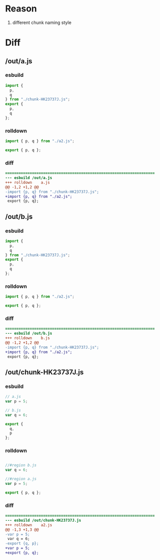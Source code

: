 # Reason
1. different chunk naming style
# Diff
## /out/a.js
### esbuild
```js
import {
  p,
  q
} from "./chunk-HK23737J.js";
export {
  p,
  q
};
```
### rolldown
```js
import { p, q } from "./a2.js";

export { p, q };
```
### diff
```diff
===================================================================
--- esbuild	/out/a.js
+++ rolldown	a.js
@@ -1,2 +1,2 @@
-import {p, q} from "./chunk-HK23737J.js";
+import {p, q} from "./a2.js";
 export {p, q};

```
## /out/b.js
### esbuild
```js
import {
  p,
  q
} from "./chunk-HK23737J.js";
export {
  p,
  q
};
```
### rolldown
```js
import { p, q } from "./a2.js";

export { p, q };
```
### diff
```diff
===================================================================
--- esbuild	/out/b.js
+++ rolldown	b.js
@@ -1,2 +1,2 @@
-import {p, q} from "./chunk-HK23737J.js";
+import {p, q} from "./a2.js";
 export {p, q};

```
## /out/chunk-HK23737J.js
### esbuild
```js
// a.js
var p = 5;

// b.js
var q = 6;

export {
  q,
  p
};
```
### rolldown
```js

//#region b.js
var q = 6;

//#region a.js
var p = 5;

export { p, q };
```
### diff
```diff
===================================================================
--- esbuild	/out/chunk-HK23737J.js
+++ rolldown	a2.js
@@ -1,3 +1,3 @@
-var p = 5;
 var q = 6;
-export {q, p};
+var p = 5;
+export {p, q};

```